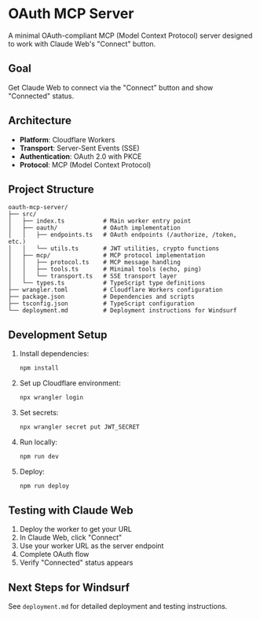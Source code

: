 # OAuth MCP Server

A minimal OAuth-compliant MCP (Model Context Protocol) server designed to work with Claude Web's "Connect" button.

## Goal
Get Claude Web to connect via the "Connect" button and show "Connected" status.

## Architecture
- **Platform**: Cloudflare Workers
- **Transport**: Server-Sent Events (SSE)
- **Authentication**: OAuth 2.0 with PKCE
- **Protocol**: MCP (Model Context Protocol)

## Project Structure
```
oauth-mcp-server/
├── src/
│   ├── index.ts           # Main worker entry point
│   ├── oauth/             # OAuth implementation
│   │   ├── endpoints.ts   # OAuth endpoints (/authorize, /token, etc.)
│   │   └── utils.ts       # JWT utilities, crypto functions
│   ├── mcp/               # MCP protocol implementation
│   │   ├── protocol.ts    # MCP message handling
│   │   ├── tools.ts       # Minimal tools (echo, ping)
│   │   └── transport.ts   # SSE transport layer
│   └── types.ts           # TypeScript type definitions
├── wrangler.toml          # Cloudflare Workers configuration
├── package.json           # Dependencies and scripts
├── tsconfig.json          # TypeScript configuration
└── deployment.md          # Deployment instructions for Windsurf
```

## Development Setup

1. Install dependencies:
   ```bash
   npm install
   ```

2. Set up Cloudflare environment:
   ```bash
   npx wrangler login
   ```

3. Set secrets:
   ```bash
   npx wrangler secret put JWT_SECRET
   ```

4. Run locally:
   ```bash
   npm run dev
   ```

5. Deploy:
   ```bash
   npm run deploy
   ```

## Testing with Claude Web

1. Deploy the worker to get your URL
2. In Claude Web, click "Connect"
3. Use your worker URL as the server endpoint
4. Complete OAuth flow
5. Verify "Connected" status appears

## Next Steps for Windsurf

See `deployment.md` for detailed deployment and testing instructions.
